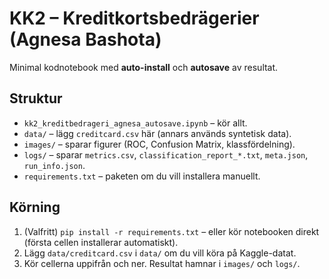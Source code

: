 # KK2 – Kreditkortsbedrägerier (Agnesa Bashota)

Minimal kodnotebook med **auto-install** och **autosave** av resultat.

## Struktur
- `kk2_kreditbedrageri_agnesa_autosave.ipynb` – kör allt.
- `data/` – lägg `creditcard.csv` här (annars används syntetisk data).
- `images/` – sparar figurer (ROC, Confusion Matrix, klassfördelning).
- `logs/` – sparar `metrics.csv`, `classification_report_*.txt`, `meta.json`, `run_info.json`.
- `requirements.txt` – paketen om du vill installera manuellt.

## Körning
1. (Valfritt) `pip install -r requirements.txt` – eller kör notebooken direkt (första cellen installerar automatiskt).
2. Lägg `data/creditcard.csv` i `data/` om du vill köra på Kaggle-datat.
3. Kör cellerna uppifrån och ner. Resultat hamnar i `images/` och `logs/`.
